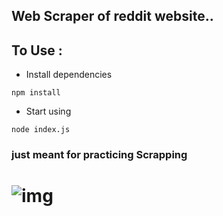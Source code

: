 ## Web Scraper of reddit website..  
##  To Use :

- Install dependencies

```
npm install
```
- Start using

```
node index.js
```

### just meant for practicing Scrapping
# ![img](https://img.shields.io/badge/Made%20By-DEBASISH%20SAHOO-red.svg)


